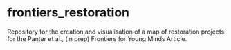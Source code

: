# frontiers_restoration
Repository for the creation and visualisation of a map of restoration projects for the Panter et al., (in prep) Frontiers for Young Minds Article.
